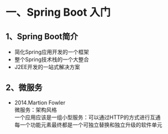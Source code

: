 # 一、Spring Boot 入门  

## 1、Spring Boot简介   
* 简化Spring应用开发的一个框架   
* 整个Spring技术栈的一个大整合   
* J2EE开发的一站式解决方案   

## 2、微服务  
* 2014.Martion Fowler  
	微服务：架构风格  
	一个应用应该是一组小型服务：可以通过HTTP的方式进行互通  
	每一个功能元素最终都是一个可独立替换和独立升级的软件单元
